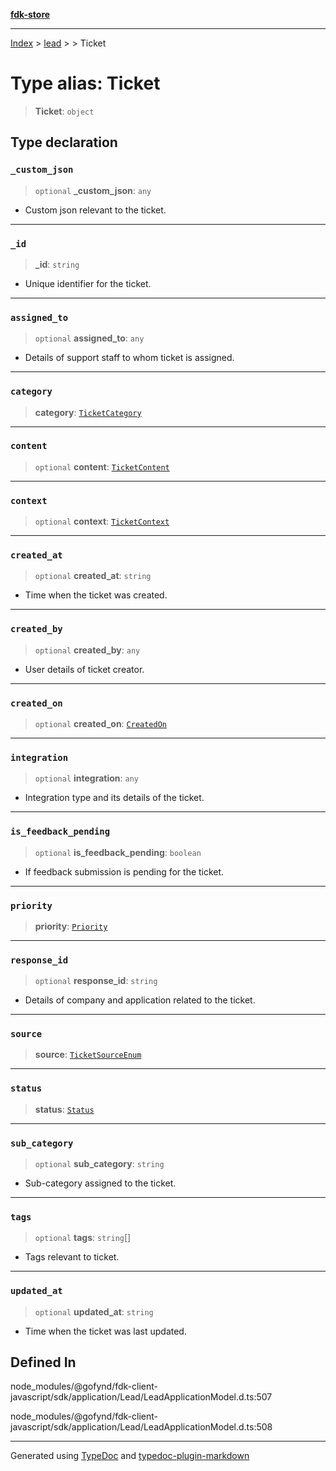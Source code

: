 [**fdk-store**](../../../README.md)
***

[Index](../../../API.md) > [lead](../../README.md) > [<internal>](../README.md) > Ticket

# Type alias: Ticket

> **Ticket**: `object`

## Type declaration

### `_custom_json`

> `optional` **\_custom\_json**: `any`

- Custom json relevant to the ticket.

***

### `_id`

> **\_id**: `string`

- Unique identifier for the ticket.

***

### `assigned_to`

> `optional` **assigned\_to**: `any`

- Details of support staff to whom ticket is assigned.

***

### `category`

> **category**: [`TicketCategory`](type-alias.TicketCategory.md)

***

### `content`

> `optional` **content**: [`TicketContent`](type-alias.TicketContent.md)

***

### `context`

> `optional` **context**: [`TicketContext`](type-alias.TicketContext.md)

***

### `created_at`

> `optional` **created\_at**: `string`

- Time when the ticket was created.

***

### `created_by`

> `optional` **created\_by**: `any`

- User details of ticket creator.

***

### `created_on`

> `optional` **created\_on**: [`CreatedOn`](type-alias.CreatedOn.md)

***

### `integration`

> `optional` **integration**: `any`

- Integration type and its details of the ticket.

***

### `is_feedback_pending`

> `optional` **is\_feedback\_pending**: `boolean`

- If feedback submission is pending
for the ticket.

***

### `priority`

> **priority**: [`Priority`](type-alias.Priority.md)

***

### `response_id`

> `optional` **response\_id**: `string`

- Details of company and application related
to the ticket.

***

### `source`

> **source**: [`TicketSourceEnum`](type-alias.TicketSourceEnum.md)

***

### `status`

> **status**: [`Status`](type-alias.Status.md)

***

### `sub_category`

> `optional` **sub\_category**: `string`

- Sub-category assigned to the ticket.

***

### `tags`

> `optional` **tags**: `string`[]

- Tags relevant to ticket.

***

### `updated_at`

> `optional` **updated\_at**: `string`

- Time when the ticket was last updated.

## Defined In

node\_modules/@gofynd/fdk-client-javascript/sdk/application/Lead/LeadApplicationModel.d.ts:507

node\_modules/@gofynd/fdk-client-javascript/sdk/application/Lead/LeadApplicationModel.d.ts:508

***
Generated using [TypeDoc](https://typedoc.org/) and [typedoc-plugin-markdown](https://www.npmjs.com/package/typedoc-plugin-markdown)
